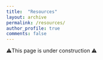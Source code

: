 ```yaml
---
title:  "Resources"
layout: archive
permalink: /resources/
author_profile: true
comments: false
---
```


⚠️This page is under construction ⚠️
